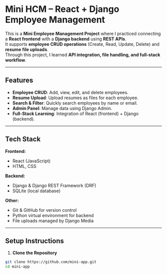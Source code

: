 # Mini HCM – React + Django Employee Management

This is a **Mini Employee Management Project** where I practiced connecting a **React frontend** with a **Django backend** using **REST APIs**.  
It supports **employee CRUD operations** (Create, Read, Update, Delete) and **resume file uploads**.  
Through this project, I learned **API integration, file handling, and full‑stack workflow**.

---

##  Features

- **Employee CRUD**: Add, view, edit, and delete employees.  
- **Resume Upload**: Upload resumes as files for each employee.  
- **Search & Filter**: Quickly search employees by name or email.  
- **Admin Panel**: Manage data using Django Admin.  
- **Full-Stack Learning**: Integration of React (frontend) + Django (backend).

---

##  Tech Stack

**Frontend:**  
- React (JavaScript)  
- HTML, CSS  

**Backend:**  
- Django & Django REST Framework (DRF)  
- SQLite (local database)  

**Other:**  
- Git & GitHub for version control  
- Python virtual environment for backend  
- File uploads managed by Django Media  

---

## Setup Instructions

1. **Clone the Repository**
```bash
git clone https://github.com/mini-app.git
cd mini-app
